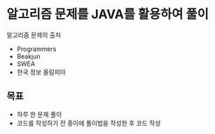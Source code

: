 # 알고리즘 문제를 JAVA를 활용하여 풀이 

알고리즘 문제의 출처
- Programmers
- Beakjun
- SWEA
- 한국 정보 올림피아

## 목표 
- 하루 한 문제 풀이
- 코드를 작성하기 전 종이에 풀이법을 작성한 후 코드 작성 
